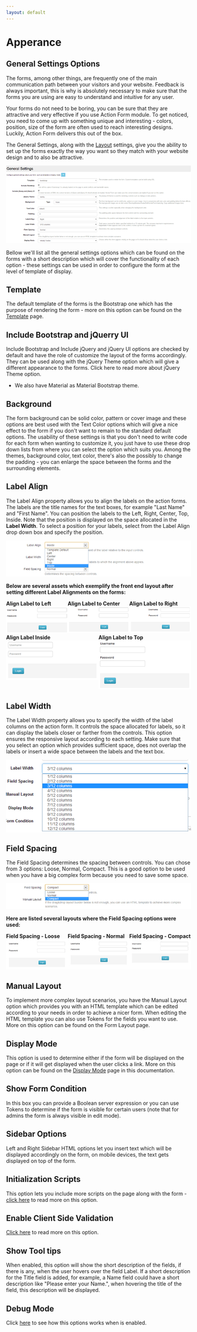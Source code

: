 ```yaml
---
layout: default
---
```


# Apperance

## General Settings Options

The forms, among other things, are frequently one of the main communication path between your visitors and your website. Feedback is always important, this is why is absolutely necessary to make sure that the forms you are using are easy to understand and intuitive for any user.

Your forms do not need to be boring, you can be sure that they are attractive and very effective if you use Action Form module. To get noticed, you need to come up with something unique and interesting - colors, position, size of the form are often used to reach interesting designs. Luckily, Action Form delivers this out of the box.

The General Settings, along with the <a href="/action-form/form-layout.html">Layout</a> settings, give you the ability to set up the forms exactly the way you want so they match with your website design and to also be attractive.

<img style="max-width:100%" src="assets/settings.png" /><br>

Bellow we'll list all the general settings options which can be found on the forms with a short description which will cover the functionality of each option - these settings can be used in order to configure the form at the level of template of display.

## Template

The default template of the forms is the Bootstrap one which has the purpose of rendering the form - more on this option can be found on the <a href="/action-form/template.html">Template</a> page.

## Include Bootstrap and jQuerry UI

Include Bootstrap and Include jQuery and jQuery UI options are checked by default and have the role of customize the layout of the forms accordingly. They can be used along with the jQuery Theme option which will give a different appearance to the forms. Click here to read more about jQuery Theme option.  

* We also have Material as Material Bootstrap theme.

## Background

The form background can be solid color, pattern or cover image and these options are best used with the Text Color options which will give a nice effect to the form if you don't want to remain to the standard default options. The usability of these settings is that you don't need to write code for each form when wanting to customize it, you just have to use these drop down lists from where you can select the option which suits you. Among the themes, background color, text color, there's also the possibly to change the padding - you can enlarge the space between the forms and the surrounding elements.

## Label Align

The Label Align property allows you to align the labels on the action forms. The labels are the title names for the text boxes, for example "Last Name" and "First Name". You can position the labels to the Left, Right, Center, Top, Inside. Note that the position is displayed on the space allocated in the <b>Label Width</b>. To select a position for your labels, select from the Label Align drop down box and specify the position.

<img style="max-width:100%" src="assets/label-align.png"/> <br>

<b>Below are several assets which exemplify the front end layout after setting different Label Alignments on the forms:</b>

<div style="display:flex">
    <div style="float: left; width: 300px;"><b>Align Label to Left</b>
        <img style="max-width:100%" src="assets/left.png"/></div>
    <div style="float: left; width: 300px;"><b>Align Label to Center</b>
        <img style="max-width:100%" src="assets/center.png"/></div>
    <div style="float: left; width: 300px;"><b>Align Label to Right</b>
        <img style="max-width:100%" src="assets/right.png"/></div>
</div>

<div style="display:flex">
    <div style="float: left; width: 300px;"><b>Align Label Inside</b>
        <img style="max-width:100%" src="assets/inside.png"/></div>
    <div style="float: left; width: 300px;"><b>Align Label to Top</b>
        <img style="max-width:100%" src="assets/top.png"/> <br></div>
</div>

## Label Width

The Label Width property allows you to specify the width of the label columns on the action form. It controls the space allocated for labels, so it can display the labels closer or farther from the controls. This option ensures the responsive layout according to each setting. Make sure that you select an option which provides sufficient space, does not overlap the labels or insert a wide space between the labels and the text box.

<img style="max-width:100%" src="assets/width.png"/> <br>

## Field Spacing

The Field Spacing determines the spacing between controls. You can chose from 3 options: Loose, Normal, Compact. This is a good option to be used when you have a big complex form because you need to save some space.

<img style="max-width:100%" src="assets/field-spacing.png"/> <br>

<b>Here are listed several layouts where the Field Spacing options were used:</b>

<div style="display:flex">
    <div style="float: left; width: 300px;"> <b> Field Spacing - Loose</b>
        <img style="max-width:100%" src="assets/label-spacing-loose.jpg"/></div>
    <div style="float: left; width: 300px;"> <b> Field Spacing - Normal</b>
        <img style="max-width:100%" src="assets/label-spacing-normal.jpg"/></div>
    <div style="float: left; width: 300px;"> <b> Field Spacing - Compact</b>
        <img style="max-width:100%" src="assets/label-spacing-compact.jpg"/></div>
</div>

## Manual Layout

To implement more complex layout scenarios, you have the Manual Layout option which provides you with an HTML template which can be edited according to your needs in order to achieve a nicer form. When editing the HTML template you can also use Tokens for the fields you want to use. More on this option can be found on the Form Layout page.

## Display Mode

This option is used to determine either if the form will be displayed on the page or if it will get displayed when the user clicks a link. More on this option can be found on the <a href="/action-form/display-mode.html"> Display Mode</a> page in this documentation.  

## Show Form Condition

In this box you can provide a Boolean server expression or you can use Tokens to determine if the form is visible for certain users (note that for admins the form is always visible in edit mode).

## Sidebar Options

Left and Right Sidebar HTML options let you insert text which will be displayed accordingly on the form, on mobile devices, the text gets displayed on top of the form.

## Initialization Scripts

This option lets you include more scripts on the page along with the form - <a href="/action-form/initialization-scripts.html">click here</a> to read more on this option.

## Enable Client Side Validation

<a href="/action-form/validations.html">Click here</a> to read more on this option.

## Show Tool tips

When enabled, this option will show the short description of the fields, if there is any, when the user hovers over the field Label. If a short description for the Title field is added, for example, a Name field could have a short description like "Please enter your Name.", when hovering the title of the field, this description will be displayed.

## Debug Mode

Click <a href="/action-form/debugging.html">here</a> to see how this options works when is enabled.